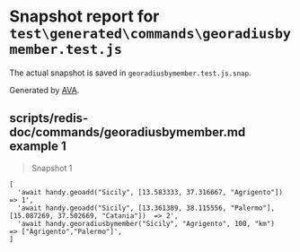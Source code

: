 # Snapshot report for `test\generated\commands\georadiusbymember.test.js`

The actual snapshot is saved in `georadiusbymember.test.js.snap`.

Generated by [AVA](https://ava.li).

## scripts/redis-doc/commands/georadiusbymember.md example 1

> Snapshot 1

    [
      'await handy.geoadd("Sicily", [13.583333, 37.316667, "Agrigento"])                                   => 1',
      'await handy.geoadd("Sicily", [13.361389, 38.115556, "Palermo"], [15.087269, 37.502669, "Catania"])  => 2',
      'await handy.georadiusbymember("Sicily", "Agrigento", 100, "km")                                     => ["Agrigento","Palermo"]',
    ]
